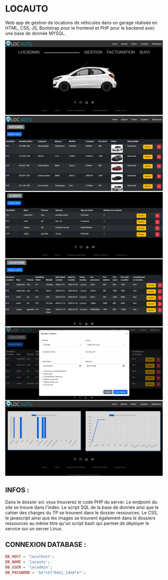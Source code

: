 # LOCAUTO

Web app de gestion de locations de véhicules dans un garage réalisée en HTML, CSS, JS, Bootstrap pour le frontend
et PHP pour le backend avec une base de donnée MYSQL.

![img.png](ressources%2Fimages%2Fscreenshots%2Fimg.png)
![img_1.png](ressources%2Fimages%2Fscreenshots%2Fimg_1.png)
![img_2.png](ressources%2Fimages%2Fscreenshots%2Fimg_2.png)
![img_3.png](ressources%2Fimages%2Fscreenshots%2Fimg_3.png)
![img_4.png](ressources%2Fimages%2Fscreenshots%2Fimg_4.png)
![img_5.png](ressources%2Fimages%2Fscreenshots%2Fimg_5.png)

## INFOS :

Dans le dossier src vous trouverez le code PHP du server. Le endpoint du site se trouve dans l'index.
Le script SQL de la base de donnée ansi que le cahier des charges du TP se trouvent dans le dossier ressources.
Le CSS, le javascript ainsi que les images se trouvent également dans le dossiers ressources au même titre qu'un
script bash qui permet de déployer le service sur un server Linux.

## CONNEXION DATABASE :

```php
DB_HOST = 'localhost';
DB_NAME = 'locauto';
DB_USER = 'locadmin';
DB_PASSWORD = 'bé*s$f*bà2ç_14ù$*e*';
```
